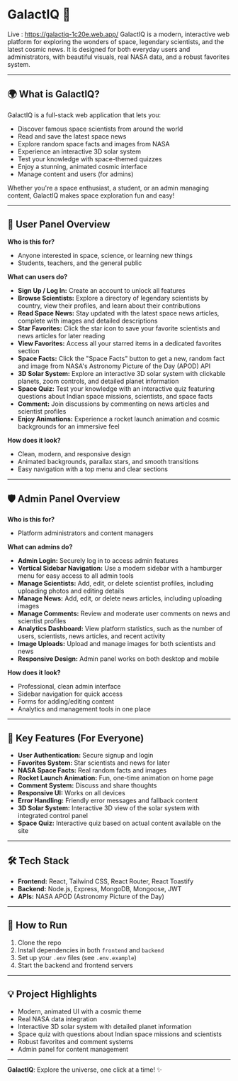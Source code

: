 # GalactIQ 🚀
Live : https://galactiq-1c20e.web.app/
GalactIQ is a modern, interactive web platform for exploring the wonders of space, legendary scientists, and the latest cosmic news. It is designed for both everyday users and administrators, with beautiful visuals, real NASA data, and a robust favorites system.

---

## 🌍 What is GalactIQ?
GalactIQ is a full-stack web application that lets you:
- Discover famous space scientists from around the world
- Read and save the latest space news
- Explore random space facts and images from NASA
- Experience an interactive 3D solar system
- Test your knowledge with space-themed quizzes
- Enjoy a stunning, animated cosmic interface
- Manage content and users (for admins)

Whether you're a space enthusiast, a student, or an admin managing content, GalactIQ makes space exploration fun and easy!

---

## 👤 User Panel Overview
**Who is this for?**
- Anyone interested in space, science, or learning new things
- Students, teachers, and the general public

**What can users do?**
- **Sign Up / Log In:** Create an account to unlock all features
- **Browse Scientists:** Explore a directory of legendary scientists by country, view their profiles, and learn about their contributions
- **Read Space News:** Stay updated with the latest space news articles, complete with images and detailed descriptions
- **Star Favorites:** Click the star icon to save your favorite scientists and news articles for later reading
- **View Favorites:** Access all your starred items in a dedicated favorites section
- **Space Facts:** Click the "Space Facts" button to get a new, random fact and image from NASA's Astronomy Picture of the Day (APOD) API
- **3D Solar System:** Explore an interactive 3D solar system with clickable planets, zoom controls, and detailed planet information
- **Space Quiz:** Test your knowledge with an interactive quiz featuring questions about Indian space missions, scientists, and space facts
- **Comment:** Join discussions by commenting on news articles and scientist profiles
- **Enjoy Animations:** Experience a rocket launch animation and cosmic backgrounds for an immersive feel

**How does it look?**
- Clean, modern, and responsive design
- Animated backgrounds, parallax stars, and smooth transitions
- Easy navigation with a top menu and clear sections

---

## 🛡️ Admin Panel Overview
**Who is this for?**
- Platform administrators and content managers

**What can admins do?**
- **Admin Login:** Securely log in to access admin features
- **Vertical Sidebar Navigation:** Use a modern sidebar with a hamburger menu for easy access to all admin tools
- **Manage Scientists:** Add, edit, or delete scientist profiles, including uploading photos and editing details
- **Manage News:** Add, edit, or delete news articles, including uploading images
- **Manage Comments:** Review and moderate user comments on news and scientist profiles
- **Analytics Dashboard:** View platform statistics, such as the number of users, scientists, news articles, and recent activity
- **Image Uploads:** Upload and manage images for both scientists and news
- **Responsive Design:** Admin panel works on both desktop and mobile

**How does it look?**
- Professional, clean admin interface
- Sidebar navigation for quick access
- Forms for adding/editing content
- Analytics and management tools in one place

---

## 🌟 Key Features (For Everyone)
- **User Authentication:** Secure signup and login
- **Favorites System:** Star scientists and news for later
- **NASA Space Facts:** Real random facts and images
- **Rocket Launch Animation:** Fun, one-time animation on home page
- **Comment System:** Discuss and share thoughts
- **Responsive UI:** Works on all devices
- **Error Handling:** Friendly error messages and fallback content
- **3D Solar System:** Interactive 3D view of the solar system with integrated control panel
- **Space Quiz:** Interactive quiz based on actual content available on the site

---

## 🛠️ Tech Stack
- **Frontend:** React, Tailwind CSS, React Router, React Toastify
- **Backend:** Node.js, Express, MongoDB, Mongoose, JWT
- **APIs:** NASA APOD (Astronomy Picture of the Day)

---

## 🚀 How to Run
1. Clone the repo
2. Install dependencies in both `frontend` and `backend`
3. Set up your `.env` files (see `.env.example`)
4. Start the backend and frontend servers

---

## 💡 Project Highlights
- Modern, animated UI with a cosmic theme
- Real NASA data integration
- Interactive 3D solar system with detailed planet information
- Space quiz with questions about Indian space missions and scientists
- Robust favorites and comment systems
- Admin panel for content management

---

**GalactIQ**: Explore the universe, one click at a time! ✨

